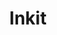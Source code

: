 ---
facebook: https://facebook.com/inkit
git: https://github.com/inkit
linkedin: https://linkedin.com/company/inkit
logohandle: inkit
sort: inkit
title: Inkit
twitter: https://x.com/InkitHQ
website: https://www.inkit.com/
---